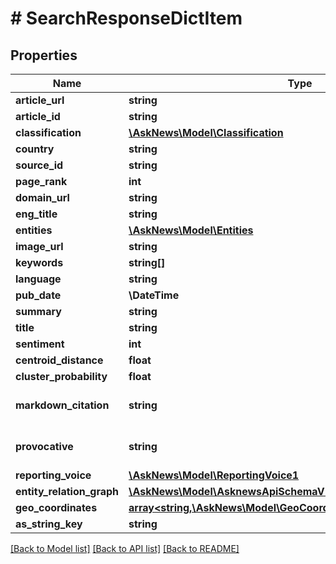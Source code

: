 # # SearchResponseDictItem

## Properties

Name | Type | Description | Notes
------------ | ------------- | ------------- | -------------
**article_url** | **string** |  |
**article_id** | **string** |  |
**classification** | [**\AskNews\Model\Classification**](Classification.md) |  |
**country** | **string** |  |
**source_id** | **string** |  |
**page_rank** | **int** |  |
**domain_url** | **string** |  |
**eng_title** | **string** |  |
**entities** | [**\AskNews\Model\Entities**](Entities.md) |  |
**image_url** | **string** |  | [optional]
**keywords** | **string[]** |  |
**language** | **string** |  |
**pub_date** | **\DateTime** |  |
**summary** | **string** |  |
**title** | **string** |  |
**sentiment** | **int** |  |
**centroid_distance** | **float** |  |
**cluster_probability** | **float** |  |
**markdown_citation** | **string** |  | [optional] [default to '']
**provocative** | **string** |  | [optional] [default to 'unknown']
**reporting_voice** | [**\AskNews\Model\ReportingVoice1**](ReportingVoice1.md) |  | [optional]
**entity_relation_graph** | [**\AskNews\Model\AsknewsApiSchemaV1CommonGraphRelationships**](AsknewsApiSchemaV1CommonGraphRelationships.md) |  | [optional]
**geo_coordinates** | [**array<string,\AskNews\Model\GeoCoordinate>**](GeoCoordinate.md) |  | [optional]
**as_string_key** | **string** |  |

[[Back to Model list]](../../README.md#models) [[Back to API list]](../../README.md#endpoints) [[Back to README]](../../README.md)
